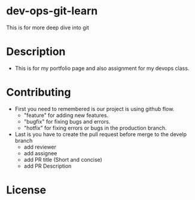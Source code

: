# dev-ops-git-learn
This is for more deep dive into git

# Description
  - This is for my portfolio page and also assignment for my devops class.

# Contributing
  - First you need to remembered is our project is using github flow.
    - "feature" for adding new features.
    - "bugfix" for fixing bugs and errors.
    - "hotfix" for fixing errors or bugs in the production branch.
  - Last is you have to create the pull request before merge to the develp branch
    - add reviewer
    - add assignee
    - add PR title (Short and concise)
    - add PR Description

# License
